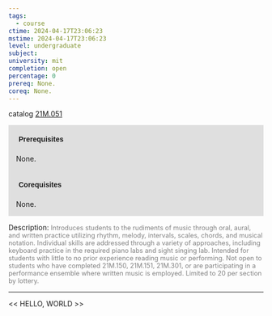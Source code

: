 ```yaml
---
tags:
  - course
ctime: 2024-04-17T23:06:23
mstime: 2024-04-17T23:06:23
level: undergraduate
subject: 
university: mit
completion: open
percentage: 0
prereq: None.
coreq: None.
---
```


catalog [21M.051](http://student.mit.edu/catalog/m21Ma.html#21M.051)

<span style="display: block; padding: 15px; background-color: rgb(100, 100, 100, 0.2);"><font id="m_prereq2497_0" style="display: block; font-family: Arial, sans-serif; font-weight: bold; padding: 5px">Prerequisites</font><br><span id="prereq2497_0">None.</span></span>
<span style="display: block; padding: 15px; background-color: rgb(100, 100, 100, 0.2);"><font id="m_coreq2497_0" style="display: block; font-family: Arial, sans-serif; font-weight: bold; padding: 5px">Corequisites</font><br><span id="coreq2497_0">None.</span></span>

<font style="">Description:</font>
<font style="color: grey; font-size: 0.8rem;">Introduces students to the rudiments of music through oral, aural, and written practice utilizing rhythm, melody, intervals, scales, chords, and musical notation. Individual skills are addressed through a variety of approaches, including keyboard practice in the required piano labs and sight singing lab. Intended for students with little to no prior experience reading music or performing. Not open to students who have completed 21M.150, 21M.151, 21M.301, or are participating in a performance ensemble where written music is employed. Limited to 20 per section by lottery.</font>



---

<< HELLO, WORLD >>
